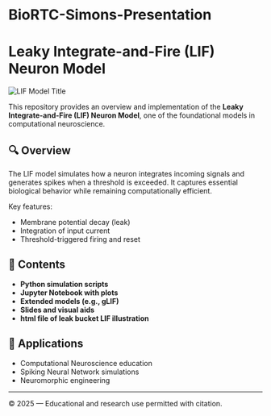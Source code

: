# BioRTC-Simons-Presentation
# Leaky Integrate-and-Fire (LIF) Neuron Model

![LIF Model Title](./6c348509-d1c7-4169-8aaa-792116ed7c09.png)

This repository provides an overview and implementation of the **Leaky Integrate-and-Fire (LIF) Neuron Model**, one of the foundational models in computational neuroscience.

## 🔍 Overview

The LIF model simulates how a neuron integrates incoming signals and generates spikes when a threshold is exceeded. It captures essential biological behavior while remaining computationally efficient.

Key features:
- Membrane potential decay (leak)
- Integration of input current
- Threshold-triggered firing and reset

## 📁 Contents

- **Python simulation scripts**
- **Jupyter Notebook with plots**
- **Extended models (e.g., gLIF)**
- **Slides and visual aids**
- **html file of leak bucket LIF illustration**

## 📘 Applications

- Computational Neuroscience education
- Spiking Neural Network simulations
- Neuromorphic engineering

---

© 2025 — Educational and research use permitted with citation.
